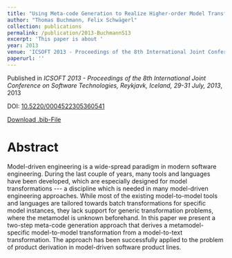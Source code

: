 ```yaml
---
title: "Using Meta-code Generation to Realize Higher-order Model Transformations"
author: "Thomas Buchmann, Felix Schwägerl"
collection: publications
permalink: /publication/2013-BuchmannS13
excerpt: 'This paper is about '
year: 2013
venue: 'ICSOFT 2013 - Proceedings of the 8th International Joint Conference on Software Technologies, Reykjavk, Iceland, 29-31 July, 2013'
paperurl: ''
---
```


Published in *ICSOFT 2013 - Proceedings of the 8th International Joint Conference on Software Technologies, Reykjavk, Iceland, 29-31 July, 2013*, 2013

DOI: [10.5220/0004522305360541](https://doi.org/10.5220/0004522305360541)

[Download .bib-File](https://tbuchmann.github.io/files/BuchmannS13.bib)

Abstract
=====

Model-driven engineering is a wide-spread paradigm in modern software engineering. During the last couple of years, many tools and languages have been developed, which are especially designed for model transformations --- a discipline which is needed in many model-driven engineering approaches. While most of the existing model-to-model tools and languages are tailored towards batch transformations for specific model instances, they lack support for generic transformation problems, where the metamodel is unknown beforehand. In this paper we present a two-step meta-code generation approach that derives a metamodel-specific model-to-model transformation from a model-to-text transformation. The approach has been successfully applied to the problem of product derivation in model-driven software product lines.